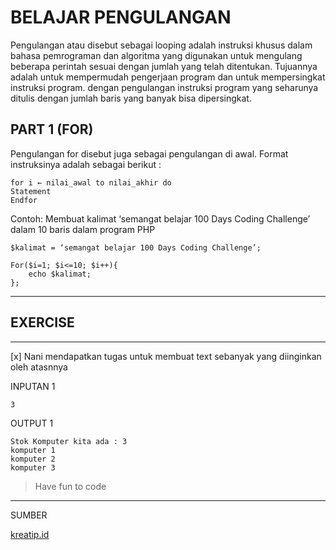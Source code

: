 # BELAJAR PENGULANGAN
Pengulangan atau disebut sebagai looping adalah instruksi khusus dalam bahasa pemrograman dan algoritma yang digunakan untuk mengulang beberapa perintah sesuai dengan jumlah yang telah ditentukan. Tujuannya adalah untuk mempermudah pengerjaan program dan untuk mempersingkat instruksi program. dengan pengulangan instruksi program yang seharunya ditulis dengan jumlah baris yang banyak bisa dipersingkat.

## PART 1 (FOR)
Pengulangan for disebut juga sebagai pengulangan di awal.
Format instruksinya adalah sebagai berikut :
```
for i ← nilai_awal to nilai_akhir do
Statement
Endfor
```
Contoh:
Membuat kalimat ‘semangat belajar 100 Days Coding Challenge’ dalam 10 baris dalam program PHP

```
$kalimat = ‘semangat belajar 100 Days Coding Challenge’;

For($i=1; $i<=10; $i++){
    echo $kalimat;
};
```

---
## EXERCISE
---
[x] Nani mendapatkan tugas untuk membuat text sebanyak yang diinginkan oleh atasnnya

INPUTAN 1
```
3
```
OUTPUT 1
```
Stok Komputer kita ada : 3
komputer 1
komputer 2
komputer 3
```

> Have fun to code

___

SUMBER


[kreatip.id](https://kreatip.id/materi/algoritma-dasar/perulangan)